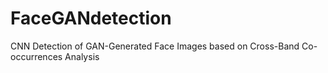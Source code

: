 # FaceGANdetection
CNN Detection of GAN-Generated Face Images based on Cross-Band Co-occurrences Analysis
